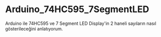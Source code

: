 # Arduino_74HC595_7SegmentLED
Arduino ile 74HC595 ve 7 Segment LED Display'in 2 haneli sayıların nasıl gösterileceğini anlatıyorum.
